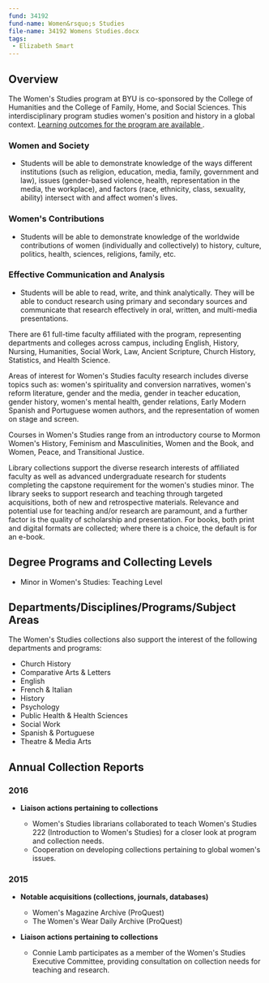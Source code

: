 ```yaml
---
fund: 34192
fund-name: Women&rsquo;s Studies
file-name: 34192 Womens Studies.docx
tags:
 - Elizabeth Smart
---
```


## Overview

The Women's Studies program at BYU is co-sponsored by the College of Humanities and the College of Family, Home, and Social Sciences. This interdisciplinary program studies women's position and history in a global context. [Learning outcomes for the program are available ](https://learningoutcomes.byu.edu/Courses/program-courses/731001/Women%2527s+Studies+MIN/1013).

### Women and Society

- Students will be able to demonstrate knowledge of the ways different institutions (such as religion, education, media, family, government and law), issues (gender-based violence, health, representation in the media, the workplace), and factors (race, ethnicity, class, sexuality, ability) intersect with and affect women's lives.

### Women's Contributions

- Students will be able to demonstrate knowledge of the worldwide contributions of women (individually and collectively) to history, culture, politics, health, sciences, religions, family, etc.

### Effective Communication and Analysis

- Students will be able to read, write, and think analytically. They will be able to conduct research using primary and secondary sources and communicate that research effectively in oral, written, and multi-media presentations.

There are 61 full-time faculty affiliated with the program, representing departments and colleges across campus, including English, History, Nursing, Humanities, Social Work, Law, Ancient Scripture, Church History, Statistics, and Health Science.

Areas of interest for Women's Studies faculty research includes diverse topics such as: women's spirituality and conversion narratives, women's reform literature, gender and the media, gender in teacher education, gender history, women's mental health, gender relations, Early Modern Spanish and Portuguese women authors, and the representation of women on stage and screen.

Courses in Women's Studies range from an introductory course to Mormon Women's History, Feminism and Masculinities, Women and the Book, and Women, Peace, and Transitional Justice.­­

Library collections support the diverse research interests of affiliated faculty as well as advanced undergraduate research for students completing the capstone requirement for the women's studies minor. The library seeks to support research and teaching through targeted acquisitions, both of new and retrospective materials. Relevance and potential use for teaching and/or research are paramount, and a further factor is the quality of scholarship and presentation. For books, both print and digital formats are collected; where there is a choice, the default is for an e-book.

## Degree Programs and Collecting Levels

- Minor in Women's Studies: Teaching Level

## Departments/<wbr>Disciplines/<wbr>Programs/<wbr>Subject Areas

The Women's Studies collections also support the interest of the following departments and programs:

- Church History
- Comparative Arts &amp; Letters
- English
- French &amp; Italian
- History
- Psychology
- Public Health &amp; Health Sciences
- Social Work
- Spanish &amp; Portuguese
- Theatre &amp; Media Arts

## Annual Collection Reports

### 2016

- **Liaison actions pertaining to collections**

    - Women's Studies librarians collaborated to teach Women's Studies 222 (Introduction to Women's Studies) for a closer look at program and collection needs.
    - Cooperation on developing collections pertaining to global women's issues.

### 2015

- **Notable acquisitions (collections, journals, databases)**
    - Women's Magazine Archive (ProQuest)
    - The Women's Wear Daily Archive (ProQuest)

- **Liaison actions pertaining to collections**
    - Connie Lamb participates as a member of the Women's Studies Executive Committee, providing consultation on collection needs for teaching and research.
